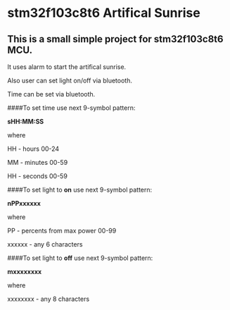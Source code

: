 # stm32f103c8t6 Artifical Sunrise

## This is a small simple project for stm32f103c8t6 MCU.



It uses alarm to start the artifical sunrise.

Also user can set light on/off via bluetooth.

Time can be set via bluetooth.


####To set time use next 9-symbol pattern:

**sHH:MM:SS**

where 

HH - hours    00-24

MM - minutes  00-59

HH - seconds  00-59


####To set light to **on** use next 9-symbol pattern:

**nPPxxxxxx**

where 

PP - percents from max power 00-99

xxxxxx - any 6 characters


####To set light to **off** use next 9-symbol pattern:

**mxxxxxxxx**

where 

xxxxxxxx - any 8 characters
